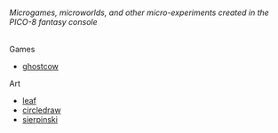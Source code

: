 ###### Microgames, microworlds, and other micro-experiments created in the PICO-8 fantasy console

Games
- [ghostcow](games/ghostcow/)

Art
- [leaf](art/leaf/)
- [circledraw](art/circledraw/)
- [sierpinski](art/sierpinski/)

